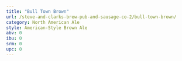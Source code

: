 ```yaml
---
title: "Bull Town Brown"
url: /steve-and-clarks-brew-pub-and-sausage-co-2/bull-town-brown/
category: North American Ale
style: American-Style Brown Ale
abv: 0
ibu: 0
srm: 0
upc: 0
---
```


